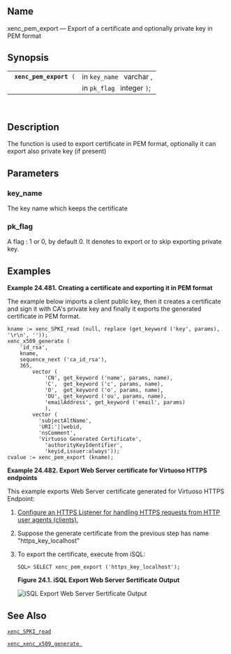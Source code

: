 <div id="fn_xenc_pem_export" class="refentry">

<div class="titlepage">

</div>

<div class="refnamediv">

## Name

xenc_pem_export — Export of a certificate and optionally private key in
PEM format

</div>

<div class="refsynopsisdiv">

## Synopsis

<div id="fsyn_xenc_pem_export" class="funcsynopsis">

|                              |                            |
|------------------------------|----------------------------|
| ` `**`xenc_pem_export`**` (` | in `key_name ` varchar ,   |
|                              | in `pk_flag ` integer `)`; |

<div class="funcprototype-spacer">

 

</div>

</div>

</div>

<div id="desc_xenc_pem_export" class="refsect1">

## Description

The function is used to export certificate in PEM format, optionally it
can export also private key (if present)

</div>

<div id="params_xenc_pem_export" class="refsect1">

## Parameters

<div id="id120998" class="refsect2">

### key_name

The key name which keeps the certificate

</div>

<div id="id121001" class="refsect2">

### pk_flag

A flag : 1 or 0, by default 0. It denotes to export or to skip exporting
private key.

</div>

</div>

<div id="examples_xenc_pem_export" class="refsect1">

## Examples

<div id="ex_xenc_pem_export_1" class="example">

**Example 24.481. Creating a certificate and exporting it in PEM
format**

<div class="example-contents">

The example below imports a client public key, then it creates a
certificate and sign it with CA's private key and finally it exports the
generated certificate in PEM format.

``` screen
kname := xenc_SPKI_read (null, replace (get_keyword ('key', params), '\r\n', ''));
xenc_x509_generate (
    'id_rsa',
    kname,
    sequence_next ('ca_id_rsa'),
    365,
        vector (
            'CN', get_keyword ('name', params, name),
            'C',  get_keyword ('c', params, name),
            'O',  get_keyword ('o', params, name),
            'OU', get_keyword ('ou', params, name),
            'emailAddress', get_keyword ('email', params)
            ),
        vector (
          'subjectAltName',
          'URI:'||webid,
          'nsComment',
          'Virtuoso Generated Certificate',
            'authorityKeyIdentifier',
            'keyid,issuer:always'));
cvalue := xenc_pem_export (kname);
```

</div>

</div>

  

<div id="ex_xenc_pem_export_2" class="example">

**Example 24.482. Export Web Server certificate for Virtuoso HTTPS
endpoints**

<div class="example-contents">

This example exports Web Server certificate generated for Virtuoso HTTPS
Endpoint:

<div class="orderedlist">

1.  <a
    href="http://ods.openlinksw.com/wiki/ODS/ODSSetupSSL#Configure%20an%20HTTPS%20Listener%20for%20handling%20HTTPS%20requests%20from%20HTTP%20user%20agents%20%28clients%29"
    class="ulink" target="_top">Configure an HTTPS Listener for handling
    HTTPS requests from HTTP user agents (clients).</a>

2.  Suppose the generate certificate from the previous step has name
    "https_key_localhost"

3.  To export the certificate, execute from iSQL:

    ``` programlisting
    SQL> SELECT xenc_pem_export ('https_key_localhost');
    ```

    <div class="figure-float">

    <div id="srv" class="figure">

    **Figure 24.1. iSQL Export Web Server Sertificate Output**

    <div class="figure-contents">

    <div class="mediaobject">

    ![iSQL Export Web Server Sertificate
    Output](images/ui/export_srv_cert.png)

    </div>

    </div>

    </div>

      

    </div>

</div>

</div>

</div>

  

</div>

<div id="seealso_xenc_pem_export" class="refsect1">

## See Also

<a href="fn_xenc_spki_read.html" class="link"
title="xenc_SPKI_read"><code class="function">xenc_SPKI_read </code></a>

<a href="fn_xenc_x509_generate.html" class="link"
title="xenc_x509_generate"><code
class="function">xenc_xenc_x509_generate </code></a>

</div>

</div>
